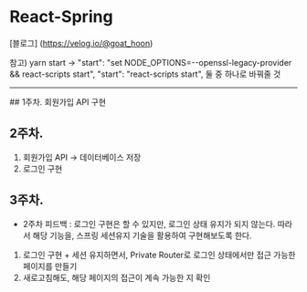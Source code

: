 # React-Spring

 [블로그] (https://velog.io/@goat_hoon)
 
 참고) yarn start -> 
 "start": "set NODE_OPTIONS=--openssl-legacy-provider && react-scripts start", 
 "start": "react-scripts start",
 둘 중 하나로 바꿔줄 것
 
 <hr/>
 ## 1주차.
 회원가입 API 구현
 
 ## 2주차.
 1. 회원가입 API -> 데이터베이스 저장
 2. 로그인 구현 
 
 ## 3주차.
 - 2주차 피드백 : 로그인 구현은 할 수 있지만, 로그인 상태 유지가 되지 않는다. 따라서 해당 기능을, 스프링 세션유지 기술을 활용하여 구현해보도록 한다.
 1. 로그인 구현 + 세션 유지하면서, Private Router로 로그인 상태에서만 접근 가능한 페이지를 만들기
 2. 새로고침해도, 해당 페이지의 접근이 계속 가능한 지 확인
 
 

